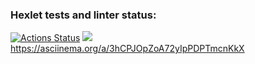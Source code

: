 ### Hexlet tests and linter status:
[![Actions Status](https://github.com/Elena171159/frontend-project-lvl1/workflows/hexlet-check/badge.svg)](https://github.com/Elena171159/frontend-project-lvl1/actions)
<a href="https://codeclimate.com/github/Elena171159/frontend-project-lvl1/maintainability"><img src="https://api.codeclimate.com/v1/badges/eee7087d1b186138b99a/maintainability" /></a>
https://asciinema.org/a/3hCPJOpZoA72yIpPDPTmcnKkX